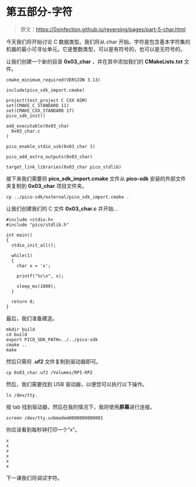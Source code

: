 # 第五部分-字符

> 原文：<https://0xinfection.github.io/reversing/pages/part-5-char.html>

今天我们将开始讨论 C 数据类型。我们将从 char 开始。字符是包含基本字符集的机器的最小可寻址单元。它是整数类型，可以是有符号的，也可以是无符号的。

让我们创建一个新的目录 **0x03_char** ，并在其中添加我们的 **CMakeLists.txt** 文件。

```
cmake_minimum_required(VERSION 3.13)

include(pico_sdk_import.cmake)

project(test_project C CXX ASM)
set(CMAKE_C_STANDARD 11) 
set(CMAKE_CXX_STANDARD 17) 
pico_sdk_init()

add_executable(0x03_char
  0x03_char.c
)

pico_enable_stdio_usb(0x03_char 1)

pico_add_extra_outputs(0x03_char)

target_link_libraries(0x03_char pico_stdlib)

```

接下来我们需要将 **pico_sdk_import.cmake** 文件从 **pico-sdk** 安装的外部文件夹复制到 **0x03_char** 项目文件夹。

```
cp ../pico-sdk/external/pico_sdk_import.cmake .

```

让我们创建我们的 C 文件 **0x03_char.c** 并开始...

```
#include <stdio.h>
#include "pico/stdlib.h"

int main() 
{
  stdio_init_all();

  while(1) 
  {
    char x = 'x';

    printf("%c\n", x);

    sleep_ms(1000);
  }

  return 0;
}

```

最后，我们准备建造。

```
mkdir build
cd build
export PICO_SDK_PATH=../../pico-sdk
cmake ..
make

```

然后只需将 **.uf2** 文件复制到驱动器即可。

```
cp 0x03_char.uf2 /Volumes/RPI-RP2

```

然后，我们需要找到 USB 驱动器，以便您可以执行以下操作。

```
ls /dev/tty.

```

按 tab 找到驱动器，然后在我的情况下，我将使用**屏幕**进行连接。

```
screen /dev/tty.usbmodem0000000000001

```

你应该看到每秒钟打印一个“x”。

```
x
x
x
x
x
x

```

下一课我们将调试字符。